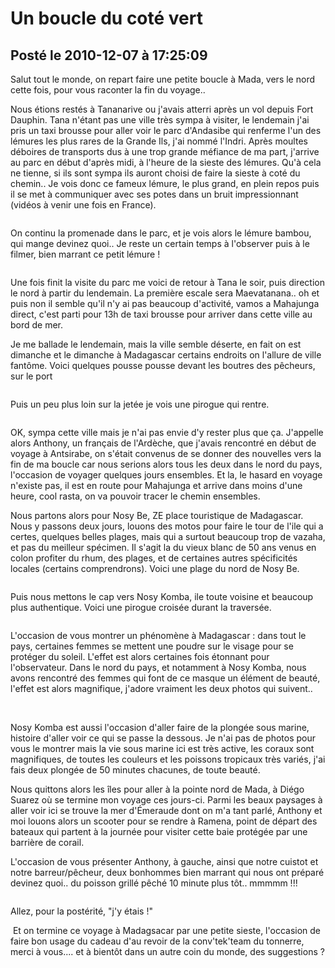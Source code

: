# Un boucle du coté vert
## Posté le 2010-12-07 à 17:25:09

Salut tout le monde, on repart faire une petite boucle à Mada, vers le nord cette fois, pour vous raconter la fin du voyage..

Nous étions restés à Tananarive ou j'avais atterri après un vol depuis Fort Dauphin. Tana n'étant pas une ville très sympa à visiter, le lendemain j'ai pris un taxi brousse pour aller voir le parc d'Andasibe qui renferme l'un des lémures les plus rares de la Grande Ils, j'ai nommé l'Indri. Après moultes déboires de transports dus à une trop grande méfiance de ma part, j'arrive au parc en début d'après midi, à l'heure de la sieste des lémures. Qu'à cela ne tienne, si ils sont sympa ils auront choisi de faire la sieste à coté du chemin.. Je vois donc ce fameux lémure, le plus grand, en plein repos puis il se met à communiquer avec ses potes dans un bruit impressionnant (vidéos à venir une fois en France).

<img title="Indri, Andasibe, Madagascar, déc. 2010" alt="" src="http://etienne.croclemonde.org/public/madagascar/DSCF0386.JPG" />

On continu la promenade dans le parc, et je vois alors le lémure bambou, qui mange devinez quoi.. Je reste un certain temps à l'observer puis à le filmer, bien marrant ce petit lémure !

<img title="Lémur bambou, Adasibe, Madagascar, déc. 2010" alt="" src="http://etienne.croclemonde.org/public/madagascar/DSCF0395.JPG" />

Une fois finit la visite du parc me voici de retour à Tana le soir, puis direction le nord à partir du lendemain. La première escale sera Maevatanana.. oh et puis non il semble qu'il n'y ai pas beaucoup d'activité, vamos a Mahajunga direct, c'est parti pour 13h de taxi brousse pour arriver dans cette ville au bord de mer.

Je me ballade le lendemain, mais la ville semble déserte, en fait on est dimanche et le dimanche à Madagascar certains endroits on l'allure de ville fantôme. Voici quelques pousse pousse devant les boutres des pêcheurs, sur le port

<img title="Pousse pousses et boutres, Mahajunga, Madagascar, déc. 2010" alt="" src="http://etienne.croclemonde.org/public/madagascar/DSCF0403.JPG" />

Puis un peu plus loin sur la jetée je vois une pirogue qui rentre.

<img title="Pecheur, Mahajunga, Madagascar, déc. 2010" alt="" src="http://etienne.croclemonde.org/public/madagascar/DSCF0398.JPG" />

OK, sympa cette ville mais je n'ai pas envie d'y rester plus que ça. J'appelle alors Anthony, un français de l'Ardèche, que j'avais rencontré en début de voyage à Antsirabe, on s'était convenus de se donner des nouvelles vers la fin de ma boucle car nous serions alors tous les deux dans le nord du pays, l'occasion de voyager quelques jours ensembles. Et la, le hasard en voyage n'existe pas, il est en route pour Mahajunga et arrive dans moins d'une heure, cool rasta, on va pouvoir tracer le chemin ensembles.

Nous partons alors pour Nosy Be, ZE place touristique de Madagascar. Nous y passons deux jours, louons des motos pour faire le tour de l'ile qui a certes, quelques belles plages, mais qui a surtout beaucoup trop de vazaha, et pas du meilleur spécimen. Il s'agit la du vieux blanc de 50 ans venus en colon profiter du rhum, des plages, et de certaines autres spécificités locales (certains comprendrons). Voici une plage du nord de Nosy Be.

<img title="Plage, Nosy Be, Madagascar, déc. 2010" alt="" src="http://etienne.croclemonde.org/public/madagascar/DSCF0418.JPG" />

Puis nous mettons le cap vers Nosy Komba, ile toute voisine et beaucoup plus authentique. Voici une pirogue croisée durant la traversée.

<img title="Pirogue, Nosy Be, Madagascar, déc. 2010" alt="" src="http://etienne.croclemonde.org/public/madagascar/DSCF0433.JPG" />

L'occasion de vous montrer un phénomène à Madagascar : dans tout le pays, certaines femmes se mettent une poudre sur le visage pour se protéger du soleil. L'effet est alors certaines fois étonnant pour l'observateur. Dans le nord du pays, et notamment à Nosy Komba, nous avons rencontré des femmes qui font de ce masque un élément de beauté, l'effet est alors magnifique, j'adore vraiment les deux photos qui suivent..

<img title="Sourire, Nosy Komba, Madagascar, déc. 2010" alt="" src="http://etienne.croclemonde.org/public/madagascar/DSCF0441.JPG" />

<img title="Sourire, Nosy Komba, Madagascar, déc. 2010" alt="" src="http://etienne.croclemonde.org/public/madagascar/DSCF0442.JPG" />

Nosy Komba est aussi l'occasion d'aller faire de la plongée sous marine, histoire d'aller voir ce qui se passe la dessous. Je n'ai pas de photos pour vous le montrer mais la vie sous marine ici est très active, les coraux sont magnifiques, de toutes les couleurs et les poissons tropicaux très variés, j'ai fais deux plongée de 50 minutes chacunes, de toute beauté.

Nous quittons alors les îles pour aller à la pointe nord de Mada, à Diégo Suarez où se termine mon voyage ces jours-ci. Parmi les beaux paysages à aller voir ici se trouve la mer d'Émeraude dont on m'a tant parlé, Anthony et moi louons alors un scooter pour se rendre à Ramena, point de départ des bateaux qui partent à la journée pour visiter cette baie protégée par une barrière de corail.

L'occasion de vous présenter Anthony, à gauche, ainsi que notre cuistot et notre barreur/pêcheur, deux bonhommes bien marrant qui nous ont préparé devinez quoi.. du poisson grillé pêché 10 minute plus tôt.. mmmmm !!!

<img title="Jack Sparrow, Mer d'Emeraude, Madagascar, déc. 2010" alt="" src="http://etienne.croclemonde.org/public/madagascar/DSCF0456.JPG" />

Allez, pour la postérité, "j'y étais !"

<img title="Etienne, Mer d'Emeraude, Madagascar, déc. 2010" alt="" src="http://etienne.croclemonde.org/public/madagascar/DSCF0457.JPG" />
Et on termine ce voyage à Madagsacar par une petite sieste, l'occasion de faire bon usage du cadeau d'au revoir de la conv'tek'team du tonnerre, merci à vous..<img title="Hamac, Mer d'Emeraude, Madagascar, déc. 2010" alt="" src="http://etienne.croclemonde.org/public/madagascar/DSCF0463.JPG" />.. et à bientôt dans un autre coin du monde, des suggestions ?
